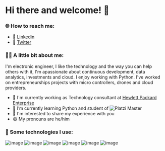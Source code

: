 

# Hi there and welcome! 👋

### :globe_with_meridians: How to reach me:
* :link: [Linkedin](https://www.linkedin.com/in/angelille)
* :link: [Twitter](https://twitter.com/illeskz?lang=es)


### :pouting_man: A little bit about me:
I'm electronic engineer, I like the technology and the way you can help others with it, I'm apassionate about continuous development, data analytics, investments and cloud. I enjoy working with Python. I've worked on entrepreneurships projects with micro controllers, drones and cloud providers. 

- 🔭 I´m currently working as Technology consultant at [Hewlett Packard Enterprise](http://www.hpe.com/) 
- 🌱 I’m currently learning Python and student of  ![Platzi Master](https://img.shields.io/badge/Platzi%20Master-C8-95ca3e)
- 💬 I'm interested to share my experience with you
- 😄 My pronouns are he/him 


### :toolbox: Some technologies I use:
![image](https://img.shields.io/badge/Python-3776AB?style=for-the-badge&logo=python&logoColor=white) ![image](https://img.shields.io/badge/Amazon_AWS-FF9900?style=for-the-badge&logo=amazonaws&logoColor=white) ![image](https://img.shields.io/badge/Jupyter-F37626.svg?&style=for-the-badge&logo=Jupyter&logoColor=white) ![image](https://img.shields.io/badge/C%2B%2B-00599C?style=for-the-badge&logo=c%2B%2B&logoColor=white) ![image](https://img.shields.io/badge/Visual_Studio_Code-0078D4?style=for-the-badge&logo=visual%20studio%20code&logoColor=white) ![image](https://img.shields.io/badge/Microsoft_Excel-217346?style=for-the-badge&logo=microsoft-excel&logoColor=white)



<!--
**Illeskz/Illeskz** is a ✨ _special_ ✨ repository because its `README.md` (this file) appears on your GitHub profile.

Here are some ideas to get you started:

 🔭 I’m currently working on ...
- 🌱 I’m currently learning ...
- 👯 I’m looking to collaborate on ...
- 🤔 I’m looking for help with ...
- 💬 Ask me about ...
- 📫 How to reach me: ...
- 😄 Pronouns: ...
- ⚡ Fun fact: ...
-->
